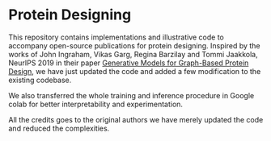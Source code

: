 # Protein Designing

This repository contains implementations and illustrative code to accompany open-source publications for protein designing. Inspired by the works of John Ingraham, Vikas Garg, Regina Barzilay and Tommi Jaakkola, NeurIPS 2019 in their paper [Generative Models for Graph-Based Protein Design](https://www.mit.edu/~vgarg/GenerativeModelsForProteinDesign.pdf), we have just updated the code and added a few modification to the existing codebase. 

We also transferred the whole training and inference procedure in Google colab for better interpretability and experimentation. 

All the credits goes to the original authors we have merely updated the code and reduced the complexities. 



